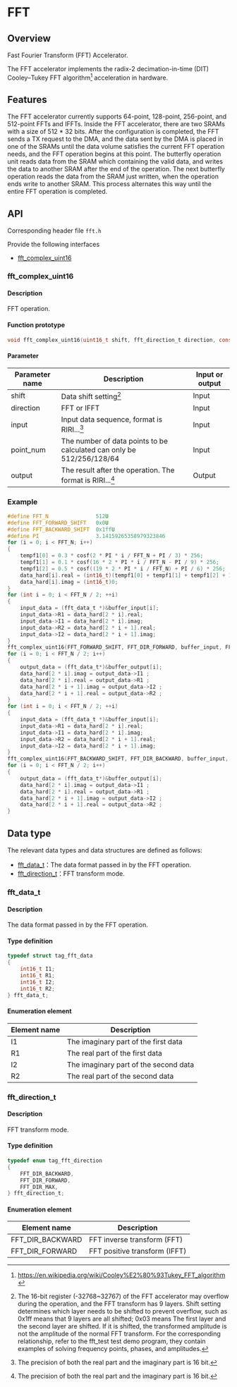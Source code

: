 # FFT

## Overview

Fast Fourier Transform (FFT) Accelerator.

The FFT accelerator implements the radix-2 decimation-in-time (DIT)
Cooley–Tukey FFT algorithm[^cooley_tukey] acceleration in hardware.

[^cooley_tukey]: https://en.wikipedia.org/wiki/Cooley%E2%80%93Tukey_FFT_algorithm

## Features

The FFT accelerator currently supports 64-point, 128-point, 256-point,
and 512-point FFTs and IFFTs. Inside the FFT accelerator, there are two SRAMs
with a size of 512 * 32 bits. After the configuration is completed, the FFT
sends a TX request to the DMA, and the data sent by the DMA is placed in one of
the SRAMs until the data volume satisfies the current FFT operation needs, and
the FFT operation begins at this point.
The butterfly operation unit reads data from the SRAM which containing the valid
data, and writes the data to another SRAM after the end of the operation.
The next butterfly operation reads the data from the SRAM just written, when the
operation ends write to another SRAM.
This process alternates this way until the entire FFT operation is completed.

## API

Corresponding header file `fft.h`

Provide the following interfaces

- [fft\_complex\_uint16](#fftcomplexuint16)

### fft\_complex\_uint16

#### Description

FFT operation.

#### Function prototype

```c
void fft_complex_uint16(uint16_t shift, fft_direction_t direction, const uint64_t *input, size_t point_num, uint64_t *output);
```

#### Parameter

| Parameter name |                              Description                              | Input or output |
| -------------- | --------------------------------------------------------------------- | --------------- |
| shift          | Data shift setting[^fft_shift]                                        | Input           |
| direction      | FFT or IFFT                                                           | Input           |
| input          | Input data sequence, format is RIRI...[^precision]                    | Input           |
| point_num      | The number of data points to be calculated can only be 512/256/128/64 | Input           |
| output         | The result after the operation. The format is RIRI...[^precision]     | Output          |

[^fft_shift]: The 16-bit register (-32768~32767) of the FFT accelerator may
overflow during the operation, and the FFT transform has 9 layers. Shift setting
determines which layer needs to be shifted to prevent overflow, such as 0x1ff
means that 9 layers are all shifted; 0x03 means The first layer and the second
layer are shifted. If it is shifted, the transformed amplitude is not the
amplitude of the normal FFT transform. For the corresponding relationship, refer
to the fft_test test demo program, they contain examples of solving frequency
points, phases, and amplitudes.

[^precision]: The precision of both the real part and the imaginary part is 16 bit.

### Example

```c
#define FFT_N               512U
#define FFT_FORWARD_SHIFT   0x0U
#define FFT_BACKWARD_SHIFT  0x1ffU
#define PI                  3.14159265358979323846
for (i = 0; i < FFT_N; i++)
{
    tempf1[0] = 0.3 * cosf(2 * PI * i / FFT_N + PI / 3) * 256;
    tempf1[1] = 0.1 * cosf(16 * 2 * PI * i / FFT_N - PI / 9) * 256;
    tempf1[2] = 0.5 * cosf((19 * 2 * PI * i / FFT_N) + PI / 6) * 256;
    data_hard[i].real = (int16_t)(tempf1[0] + tempf1[1] + tempf1[2] + 10);
    data_hard[i].imag = (int16_t)0;
}
for (int i = 0; i < FFT_N / 2; ++i)
{
    input_data = (fft_data_t *)&buffer_input[i];
    input_data->R1 = data_hard[2 * i].real;
    input_data->I1 = data_hard[2 * i].imag;
    input_data->R2 = data_hard[2 * i + 1].real;
    input_data->I2 = data_hard[2 * i + 1].imag;
}
fft_complex_uint16(FFT_FORWARD_SHIFT, FFT_DIR_FORWARD, buffer_input, FFT_N, buffer_output);
for (i = 0; i < FFT_N / 2; i++)
{
    output_data = (fft_data_t*)&buffer_output[i];
    data_hard[2 * i].imag = output_data->I1 ;
    data_hard[2 * i].real = output_data->R1 ;
    data_hard[2 * i + 1].imag = output_data->I2 ;
    data_hard[2 * i + 1].real = output_data->R2 ;
}
for (int i = 0; i < FFT_N / 2; ++i)
{
    input_data = (fft_data_t *)&buffer_input[i];
    input_data->R1 = data_hard[2 * i].real;
    input_data->I1 = data_hard[2 * i].imag;
    input_data->R2 = data_hard[2 * i + 1].real;
    input_data->I2 = data_hard[2 * i + 1].imag;
}
fft_complex_uint16(FFT_BACKWARD_SHIFT, FFT_DIR_BACKWARD, buffer_input, FFT_N, buffer_output);
for (i = 0; i < FFT_N / 2; i++)
{
    output_data = (fft_data_t*)&buffer_output[i];
    data_hard[2 * i].imag = output_data->I1 ;
    data_hard[2 * i].real = output_data->R1 ;
    data_hard[2 * i + 1].imag = output_data->I2 ;
    data_hard[2 * i + 1].real = output_data->R2 ;
}
```

## Data type

The relevant data types and data structures are defined as follows:

- [fft\_data\_t](#fftdatat)：The data format passed in by the FFT operation.
- [fft\_direction\_t](#fftdirectiont)：FFT transform mode.

### fft\_data\_t

#### Description

The data format passed in by the FFT operation.

#### Type definition

```c
typedef struct tag_fft_data
{
    int16_t I1;
    int16_t R1;
    int16_t I2;
    int16_t R2;
} fft_data_t;
```

#### Enumeration element

| Element name |              Description              |
| ------------ | ------------------------------------- |
| I1           | The imaginary part of the first data  |
| R1           | The real part of the first data       |
| I2           | The imaginary part of the second data |
| R2           | The real part of the second data      |

### fft\_direction\_t

#### Description

FFT transform mode.

#### Type definition

```c
typedef enum tag_fft_direction
{
    FFT_DIR_BACKWARD,
    FFT_DIR_FORWARD,
    FFT_DIR_MAX,
} fft_direction_t;
```

#### Enumeration element

|    Element name    |          Description          |
| ------------------ | ----------------------------- |
| FFT\_DIR\_BACKWARD | FFT inverse transform (FFT)   |
| FFT\_DIR\_FORWARD  | FFT positive transform (IFFT) |